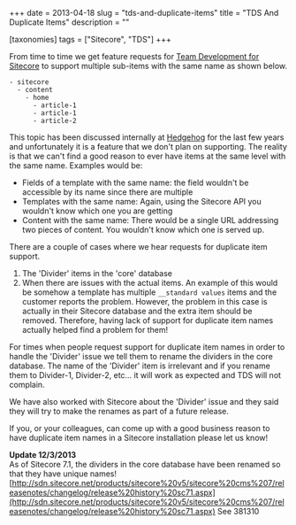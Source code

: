 +++
date = 2013-04-18
slug = "tds-and-duplicate-items"
title = "TDS And Duplicate Items"
description = ""

[taxonomies]
tags = ["Sitecore", "TDS"]
+++

From time to time we get feature requests for [Team Development for Sitecore](http://teamdevelopmentforsitecore.com) to support multiple sub-items with the same name as shown below.

<!-- more -->

```
- sitecore
  - content
    - home
      - article-1
      - article-1
      - article-2
```

This topic has been discussed internally at [Hedgehog](http://www.hhogdev.com) for the last few years and unfortunately it is a feature that we don't plan on supporting. The reality is that we can't find a good reason to ever have items at the same level with the same name. Examples would be:

- Fields of a template with the same name: the field wouldn't be accessible by its name since there are multiple
- Templates with the same name: Again, using the Sitecore API you wouldn't know which one you are getting
- Content with the same name: There would be a single URL addressing two pieces of content. You wouldn't know which one is served up.

There are a couple of cases where we hear requests for duplicate item support.

1. The 'Divider' items in the 'core' database
2. When there are issues with the actual items. An example of this would be somehow a template has multiple `__standard values` items and the customer reports the problem. However, the problem in this case is actually in their Sitecore database and the extra item should be removed. Therefore, having lack of support for duplicate item names actually helped find a problem for them!

For times when people request support for duplicate item names in order to handle the 'Divider' issue we tell them to rename the dividers in the core database. The name of the 'Divider' item is irrelevant and if you rename them to Divider-1, Divider-2, etc… it will work as expected and TDS will not complain.

We have also worked with Sitecore about the 'Divider' issue and they said they will try to make the renames as part of a future release.

If you, or your colleagues, can come up with a good business reason to have duplicate item names in a Sitecore installation please let us know!

**Update 12/3/2013**  
As of Sitecore 7.1, the dividers in the core database have been renamed so that they have unique names! [http://sdn.sitecore.net/products/sitecore%20v5/sitecore%20cms%207/releasenotes/changelog/release%20history%20sc71.aspx](http://sdn.sitecore.net/products/sitecore%20v5/sitecore%20cms%207/releasenotes/changelog/release%20history%20sc71.aspx) See 381310